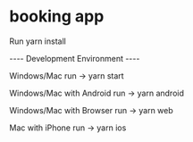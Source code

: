 # booking app

Run yarn install

---- Development Environment ---- <br>

Windows/Mac run -> yarn start

Windows/Mac with Android run -> yarn android

Windows/Mac with Browser run -> yarn web

Mac with iPhone run -> yarn ios
